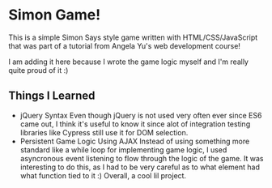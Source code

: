 # Simon Game!
This is a simple Simon Says style game written with HTML/CSS/JavaScript 
that was part of a tutorial from Angela Yu's web development course!

 
I am adding it here because I wrote the game logic myself and I'm really
quite proud of it :)

## Things I Learned
- jQuery Syntax
	Even though jQuery is not used very often ever since ES6 came out,
	I think it's useful to know it since alot of integration testing
	libraries like Cypress still use it for DOM selection.
- Persistent Game Logic Using AJAX
	Instead of using something more standard like a while loop
	for implementing game logic, I used asyncronous event listening
	to flow through the logic of the game. It was interesting to do this, 
	as I had to be very careful as to what element had what function
	tied to it :) Overall, a cool lil project. 
